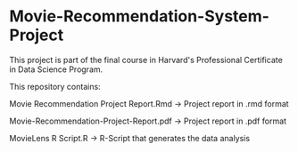 # Movie-Recommendation-System-Project

This project is part of the final course in Harvard's Professional Certificate in Data Science Program.

This repository contains:

Movie Recommendation Project Report.Rmd -> Project report in .rmd format

Movie-Recommendation-Project-Report.pdf -> Project report in .pdf format

MovieLens R Script.R -> R-Script that generates the data analysis
